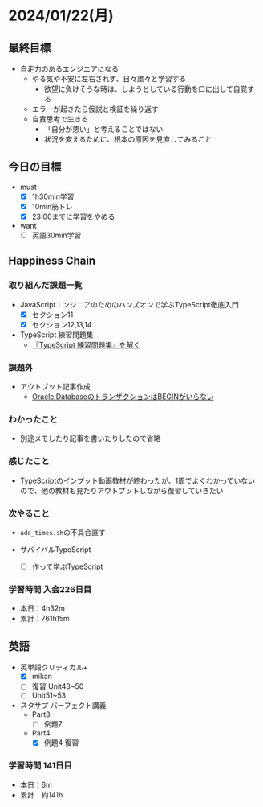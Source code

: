 # 2024/01/22(月)

## 最終目標

- 自走力のあるエンジニアになる
  - やる気や不安に左右されず、日々粛々と学習する
    - 欲望に負けそうな時は、しようとしている行動を口に出して自覚する
  - エラーが起きたら仮説と検証を繰り返す
  - 自責思考で生きる
    - 「自分が悪い」と考えることではない
    - 状況を変えるために、根本の原因を見直してみること

## 今日の目標

- must
  - [x] 1h30min学習
  - [x] 10min筋トレ
  - [x] 23:00までに学習をやめる
- want
  - [ ] 英語30min学習

## Happiness Chain

### 取り組んだ課題一覧

- JavaScriptエンジニアのためのハンズオンで学ぶTypeScript徹底入門
  - [x] セクション11
  - [x] セクション12,13,14

- TypeScript 練習問題集
  - [『TypeScript 練習問題集』を解く](https://zenn.dev/wsigma21/scraps/1b44959c0d813f)

### 課題外

- アウトプット記事作成
  - [Oracle DatabaseのトランザクションはBEGINがいらない](https://qiita.com/wsigma21/items/49116b155f66f16ca020)

### わかったこと

- 別途メモしたり記事を書いたりしたので省略

### 感じたこと

- TypeScriptのインプット動画教材が終わったが、1周でよくわかっていないので、他の教材も見たりアウトプットしながら復習していきたい

### 次やること

- `add_times.sh`の不具合直す

- サバイバルTypeScript
  - [ ] 作って学ぶTypeScript

### 学習時間 入会226日目

- 本日：4h32m
- 累計：761h15m

## 英語

- 英単語クリティカル+
  - [x] mikan
  - [ ] 復習 Unit48~50
  - [ ] Unit51~53

- スタサプ パーフェクト講義
  - Part3
    - [ ] 例題7
  - Part4
    - [x] 例題4 復習

### 学習時間 141日目

- 本日：6m
- 累計：約141h
